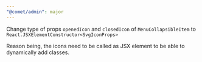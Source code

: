 ```yaml
---
"@comet/admin": major
---
```


Change type of props `openedIcon` and `closedIcon` of `MenuCollapsibleItem` to `React.JSXElementConstructor<SvgIconProps>`

Reason being, the icons need to be called as JSX element to be able to dynamically add classes.
